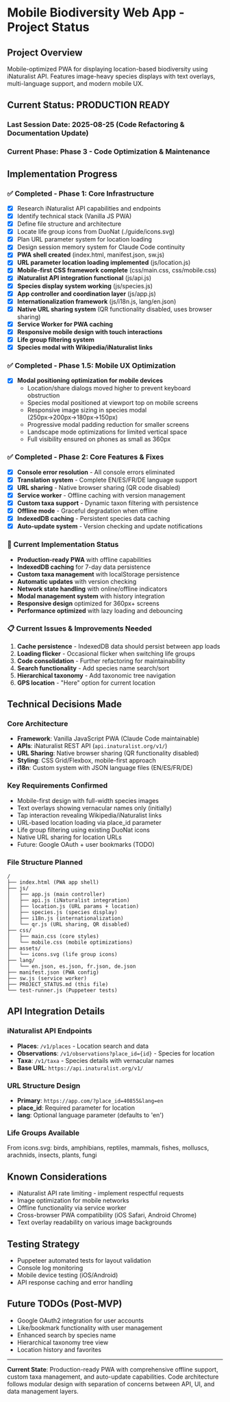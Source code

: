 # Mobile Biodiversity Web App - Project Status

## Project Overview
Mobile-optimized PWA for displaying location-based biodiversity using iNaturalist API. Features image-heavy species displays with text overlays, multi-language support, and modern mobile UX.

## Current Status: **PRODUCTION READY**

### Last Session Date: 2025-08-25 (Code Refactoring & Documentation Update)
### Current Phase: **Phase 3 - Code Optimization & Maintenance**

## Implementation Progress

### ✅ Completed - Phase 1: Core Infrastructure
- [x] Research iNaturalist API capabilities and endpoints
- [x] Identify technical stack (Vanilla JS PWA)  
- [x] Define file structure and architecture
- [x] Locate life group icons from DuoNat (./guide/icons.svg)
- [x] Plan URL parameter system for location loading
- [x] Design session memory system for Claude Code continuity
- [x] **PWA shell created** (index.html, manifest.json, sw.js)
- [x] **URL parameter location loading implemented** (js/location.js)
- [x] **Mobile-first CSS framework complete** (css/main.css, css/mobile.css)
- [x] **iNaturalist API integration functional** (js/api.js)
- [x] **Species display system working** (js/species.js)
- [x] **App controller and coordination layer** (js/app.js)
- [x] **Internationalization framework** (js/i18n.js, lang/en.json)
- [x] **Native URL sharing system** (QR functionality disabled, uses browser sharing)
- [x] **Service Worker for PWA caching**
- [x] **Responsive mobile design with touch interactions**
- [x] **Life group filtering system**
- [x] **Species modal with Wikipedia/iNaturalist links**

### ✅ Completed - Phase 1.5: Mobile UX Optimization
- [x] **Modal positioning optimization for mobile devices**
  - Location/share dialogs moved higher to prevent keyboard obstruction
  - Species modal positioned at viewport top on mobile screens
  - Responsive image sizing in species modal (250px→200px→180px→150px)
  - Progressive modal padding reduction for smaller screens
  - Landscape mode optimizations for limited vertical space
  - Full visibility ensured on phones as small as 360px

### ✅ Completed - Phase 2: Core Features & Fixes
- [x] **Console error resolution** - All console errors eliminated
- [x] **Translation system** - Complete EN/ES/FR/DE language support
- [x] **URL sharing** - Native browser sharing (QR code disabled)
- [x] **Service worker** - Offline caching with version management
- [x] **Custom taxa support** - Dynamic taxon filtering with persistence
- [x] **Offline mode** - Graceful degradation when offline
- [x] **IndexedDB caching** - Persistent species data caching
- [x] **Auto-update system** - Version checking and update notifications

### 🔄 Current Implementation Status
- **Production-ready PWA** with offline capabilities
- **IndexedDB caching** for 7-day data persistence
- **Custom taxa management** with localStorage persistence
- **Automatic updates** with version checking
- **Network state handling** with online/offline indicators
- **Modal management system** with history integration
- **Responsive design** optimized for 360px+ screens
- **Performance optimized** with lazy loading and debouncing

### 📋 Current Issues & Improvements Needed
1. **Cache persistence** - IndexedDB data should persist between app loads
2. **Loading flicker** - Occasional flicker when switching life groups
3. **Code consolidation** - Further refactoring for maintainability
4. **Search functionality** - Add species name search/sort
5. **Hierarchical taxonomy** - Add taxonomic tree navigation
6. **GPS location** - "Here" option for current location

## Technical Decisions Made

### Core Architecture
- **Framework**: Vanilla JavaScript PWA (Claude Code maintainable)
- **APIs**: iNaturalist REST API (`api.inaturalist.org/v1/`)
- **URL Sharing**: Native browser sharing (QR functionality disabled)
- **Styling**: CSS Grid/Flexbox, mobile-first approach
- **i18n**: Custom system with JSON language files (EN/ES/FR/DE)

### Key Requirements Confirmed
- Mobile-first design with full-width species images
- Text overlays showing vernacular names only (initially)
- Tap interaction revealing Wikipedia/iNaturalist links
- URL-based location loading via place_id parameter
- Life group filtering using existing DuoNat icons
- Native URL sharing for location URLs
- Future: Google OAuth + user bookmarks (TODO)

### File Structure Planned
```
/
├── index.html (PWA app shell)
├── js/
│   ├── app.js (main controller)
│   ├── api.js (iNaturalist integration)  
│   ├── location.js (URL params + location)
│   ├── species.js (species display)
│   ├── i18n.js (internationalization)
│   └── qr.js (URL sharing, QR disabled)
├── css/
│   ├── main.css (core styles)
│   └── mobile.css (mobile optimizations)
├── assets/
│   └── icons.svg (life group icons)
├── lang/ 
│   └── en.json, es.json, fr.json, de.json
├── manifest.json (PWA config)
├── sw.js (service worker)
├── PROJECT_STATUS.md (this file)
└── test-runner.js (Puppeteer tests)
```

## API Integration Details

### iNaturalist API Endpoints
- **Places**: `/v1/places` - Location search and data
- **Observations**: `/v1/observations?place_id={id}` - Species for location
- **Taxa**: `/v1/taxa` - Species details with vernacular names
- **Base URL**: `https://api.inaturalist.org/v1/`

### URL Structure Design  
- **Primary**: `https://app.com/?place_id=40855&lang=en`
- **place_id**: Required parameter for location
- **lang**: Optional language parameter (defaults to 'en')

### Life Groups Available
From icons.svg: birds, amphibians, reptiles, mammals, fishes, molluscs, arachnids, insects, plants, fungi

## Known Considerations
- iNaturalist API rate limiting - implement respectful requests
- Image optimization for mobile networks  
- Offline functionality via service worker
- Cross-browser PWA compatibility (iOS Safari, Android Chrome)
- Text overlay readability on various image backgrounds

## Testing Strategy
- Puppeteer automated tests for layout validation
- Console log monitoring  
- Mobile device testing (iOS/Android)
- API response caching and error handling

## Future TODOs (Post-MVP)
- Google OAuth2 integration for user accounts
- Like/bookmark functionality with user management
- Enhanced search by species name
- Hierarchical taxonomy tree view
- Location history and favorites

---
**Current State**: Production-ready PWA with comprehensive offline support, custom taxa management, and auto-update capabilities. Code architecture follows modular design with separation of concerns between API, UI, and data management layers.